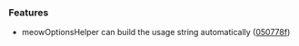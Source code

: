 
### Features

* meowOptionsHelper can build the usage string automatically ([050778f](https://github.com/aversini/teeny-js-utilities/commit/050778f3555dbcbadd8ed45968adf5021c3952ac))

